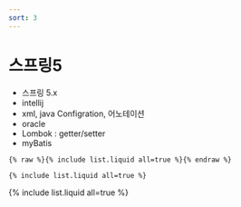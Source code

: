 ```yaml
---
sort: 3
---
```


# 스프링5
- 스프링 5.x
- intellij
- xml, java Configration, 어노테이션
- oracle
- Lombok : getter/setter
- myBatis

```
{% raw %}{% include list.liquid all=true %}{% endraw %}

{% include list.liquid all=true %}
```

{% include list.liquid all=true %}
